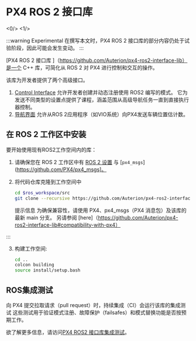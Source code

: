 # PX4 ROS 2 接口库

<0/> <1/>

:::warning
Experimental
在撰写本文时，PX4 ROS 2 接口库的部分内容仍处于试验阶段，因此可能会发生变动。
:::

[PX4 ROS 2 接口库 ]（https://github.com/Auterion/px4-ros2-interface-lib）是一个 C++ 库，可简化从 ROS 2 对 PX4 进行控制和交互的操作。

该库为开发者提供了两个高级接口。

1. [Control Interface](./px4_ros2_control_interface.md) 允许开发者创建并动态注册使用 ROS2 编写的模式。
   它为发送不同类型的设置点提供了课程，涵盖范围从高级导航任务一直到直接执行器控制。
2. [导航界面](./px4_ros2_navigation_interface.md) 允许从ROS 2应用程序（如VIO系统）向PX4发送车辆位置估计数。

<!--
## Overview
-->

## 在 ROS 2 工作区中安装

要开始使用现有ROS2工作空间内的库：

1. 请确保您在 ROS 2 工作区中有 [ROS 2 设置](../ros2/user_guide.md) 与 [`px4_msgs`](https://github.com/PX4/px4_msgs]。

2. 将代码仓库克隆到工作空间中

   ```sh
   cd $ros_workspace/src
   git clone --recursive https://github.com/Auterion/px4-ros2-interface-lib
   ```

   提示信息
   为确保兼容性，请使用 PX4、px4_msgs（PX4 消息包）及该库的最新 main 分支。
   另请参阅 [here]（https://github.com/Auterion/px4-ros2-interface-lib#compatibility-with-px4）

:::

3. 构建工作空间:

   ```sh
   cd ..
   colcon building
   source install/setup.bash
   ```

<!--
## How to Use the Library
-->

## ROS集成测试

向 PX4 提交拉取请求（pull request）时，持续集成（CI）会运行该库的集成测试
这些测试用于验证模式注册、故障保护（failsafes）和模式替换功能是否按预期工作。

欲了解更多信息，请访问[PX4 ROS2 接口库集成测试](../test_and_ci/integration_testing_px4_ros2_interface.md)。
